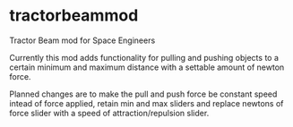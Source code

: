 # tractorbeammod
Tractor Beam mod for Space Engineers

Currently this mod adds functionality for pulling and pushing objects to a certain minimum and maximum distance with a settable amount of newton force.

Planned changes are to make the pull and push force be constant speed intead of force applied, retain min and max sliders and replace newtons of force slider with a speed of attraction/repulsion slider.
